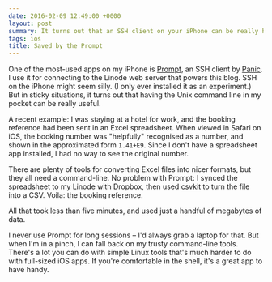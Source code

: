 ```yaml
---
date: 2016-02-09 12:49:00 +0000
layout: post
summary: It turns out that an SSH client on your iPhone can be really handy.
tags: ios
title: Saved by the Prompt
---
```


One of the most-used apps on my iPhone is [Prompt][prompt], an SSH client by [Panic][panic].
I use it for connecting to the Linode web server that powers this blog.
SSH on the iPhone might seem silly.
(I only ever installed it as an experiment.)
But in sticky situations, it turns out that having the Unix command line in my pocket can be really useful.

A recent example: I was staying at a hotel for work, and the booking reference had been sent in an Excel spreadsheet.
When viewed in Safari on iOS, the booking number was "helpfully" recognised as a number, and shown in the approximated form `1.41+E9`.
Since I don't have a spreadsheet app installed, I had no way to see the original number.

There are plenty of tools for converting Excel files into nicer formats, but they all need a command-line.
No problem with Prompt: I synced the spreadsheet to my Linode with Dropbox, then used [csvkit][csvkit] to turn the file into a CSV.
Voila: the booking reference.

All that took less than five minutes, and used just a handful of megabytes of data.

I never use Prompt for long sessions &ndash; I'd always grab a laptop for that.
But when I'm in a pinch, I can fall back on my trusty command-line tools.
There's a lot you can do with simple Linux tools that's much harder to do with full-sized iOS apps.
If you're comfortable in the shell, it's a great app to have handy.

[prompt]: https://www.panic.com/prompt/
[panic]: https://www.panic.com/
[csvkit]: https://github.com/onyxfish/csvkit
